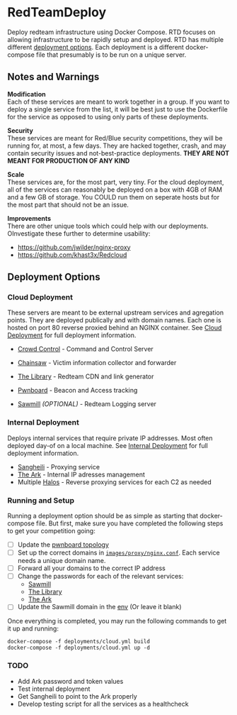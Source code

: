 # RedTeamDeploy
Deploy redteam infrastructure using Docker Compose. RTD focuses on allowing infrastructure to be rapidly setup and deployed.
RTD has multiple different [deployment options](#Deployment-Options). Each deployment is a different docker-compose file that presumably is to be run on a unique server.


## Notes and Warnings
__Modification__  
Each of these services are meant to work together in a group. If you want to deploy a single service from the list, it will be best just to use the Dockerfile for the service as opposed to using only parts of these deployments.

__Security__  
These services are meant for Red/Blue security competitions, they will be running for, at most, a few days. They are hacked together, crash, and may contain security issues and not-best-practice deployments. __THEY ARE NOT MEANT FOR PRODUCTION OF ANY KIND__

__Scale__  
These services are, for the most part, very tiny. For the cloud deployment, all of the services can reasonably be deployed on a box with 4GB of RAM and a few GB of storage. You COULD run them on seperate hosts but for the most part that should not be an issue.

__Improvements__  
There are other unique tools which could help with our deployments. OInvestigate these further to determine usability:
- https://github.com/jwilder/nginx-proxy
- https://github.com/khast3x/Redcloud

## Deployment Options

### Cloud Deployment
These servers are meant to be external upstream services and agregation points. They are deployed publically and with domain names. Each one is hosted on port 80 reverse proxied behind an NGINX container. See [Cloud Deployment](docs/cloud.md) for full deployment information.

- [Crowd Control](https://github.com/degenerat3/crowdcontrol) - Command and Control Server
- [Chainsaw](https://github.com/degenerat3/chainsaw) - Victim information collector and forwarder
- [The Library](https://github.com/RITRedteam/TheLibrary) - Redteam CDN and link generator
- [Pwnboard](https://github.com/micahjmartin/pwnboard) - Beacon and Access tracking

- [Sawmill](https://github.com/RITRedteam/Sawmill) _(OPTIONAL)_ - Redteam Logging server


### Internal Deployment
Deploys internal services that require private IP addresses. Most often deployed day-of on a local machine. See [Internal Deployment](docs/internal.md) for full deployment information.

- [Sangheili](https://github.com/ritredteam/sangheili) - Proxying service
- [The Ark](https://github.com/RITRedteam/TheArk) - Internal IP adresses management
- Multiple [Halos](https://github.com/ritredteam/TheArkHalo) - Reverse proxying services for each C2 as needed


### Running and Setup
Running a deployment option should be as simple as starting that docker-compose file. But first, make sure you have completed the following steps to get your competition going:
- [ ] Update the [pwnboard topology](deployment/images/pwnboard/README.md)
- [ ] Set up the correct domains in [`images/proxy/nginx.conf`](deployment/images/proxy/nginx.conf). Each service needs a unique domain name.
- [ ] Forward all your domains to the correct IP address
- [ ] Change the passwords for each of the relevant services:
    - [Sawmill](deployment/images/proxy/README.md)
    - [The Library](.env)
    - [The Ark](.env)
- [ ] Update the Sawmill domain in the [env](.env) (Or leave it blank)

Once everything is completed, you may run the following commands to get it up and running:
```
docker-compose -f deployments/cloud.yml build
docker-compose -f deployments/cloud.yml up -d
```



### TODO
* Add Ark password and token values
* Test internal deployment
* Get Sangheili to point to the Ark properly
* Develop testing script for all the services as a healthcheck


